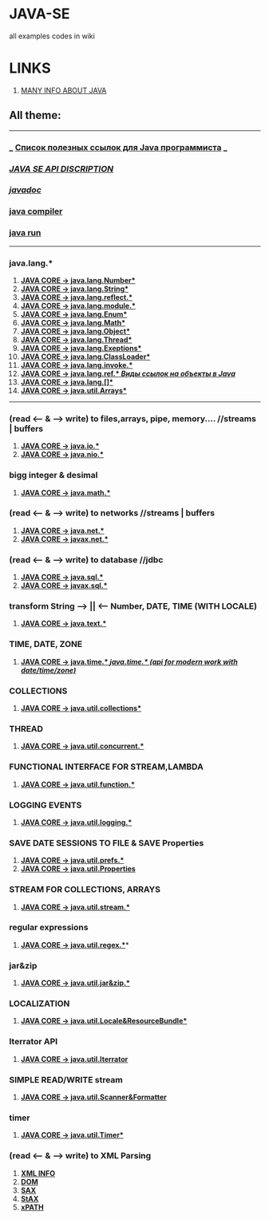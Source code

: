 # JAVA-SE
all examples codes in wiki
# LINKS
1. [MANY  INFO ABOUT JAVA](https://www.geeksforgeeks.org/java/)
## All theme:
***
### **_ [Список полезных ссылок для Java программиста](https://github.com/Vedenin/useful-java-links/blob/master/link-rus/readme.md) _**
### **_[JAVA SE API DISCRIPTION](https://github.com/shegdaMM/JAVA-SE/wiki/JAVA-SE-API-DISCRIPTION)_**
### **_[javadoc](https://github.com/shegdaMM/JAVA-SE/wiki/documentation)_**
### [java compiler](https://github.com/shegdaMM/JAVA-SE/issues/4)
### [java run](https://github.com/shegdaMM/JAVA-SE/issues/5)
***
### java.lang.*
1. **[JAVA CORE -> java.lang.Number*](https://github.com/shegdaMM/JAVA-SE/wiki/JAVA-CORE----java.lang.Number*)**
1. **[JAVA CORE -> java.lang.String*](https://github.com/shegdaMM/JAVA-SE/wiki/JAVA-CORE----java.lang.String*)**
1. **[JAVA CORE -> java.lang.reflect.*](https://github.com/shegdaMM/JAVA-SE/wiki/JAVA-CORE----java.lang.reflect.*)**
1. **[JAVA CORE -> java.lang.module.*](https://github.com/shegdaMM/JAVA-SE/wiki/JAVA-CORE----java.lang.module.)**
1. **[JAVA CORE -> java.lang.Enum*](https://github.com/shegdaMM/JAVA-SE/wiki/JAVA-CORE----java.lang.Enum)**
1. **[JAVA CORE -> java.lang.Math*](https://github.com/shegdaMM/JAVA-SE/wiki/JAVA-CORE----java.lang.Math)**
1. **[JAVA CORE -> java.lang.Object*](https://github.com/shegdaMM/JAVA-SE/wiki/JAVA-CORE----java.lang.Object)**
1. **[JAVA CORE -> java.lang.Thread*](https://github.com/shegdaMM/JAVA-SE/wiki/JAVA-CORE----java.lang.Thread)**
1. **[JAVA CORE -> java.lang.Exeptions*](https://github.com/shegdaMM/JAVA-SE/wiki/JAVA-CORE----java.lang.Exeptions)**
1. **[JAVA CORE -> java.lang.ClassLoader*](https://github.com/shegdaMM/JAVA-SE/wiki/JAVA-CORE----java.lang.ClassLoader)**
1. **[JAVA CORE -> java.lang.invoke.*](https://github.com/shegdaMM/JAVA-SE/wiki/JAVA-CORE----java.lang.invoke)**
1. **[JAVA CORE -> java.lang.ref.* _Виды ссылок на объекты в Java_](https://github.com/shegdaMM/JAVA-SE/issues/1)**
1. **[JAVA CORE -> java.lang.[]*](https://github.com/shegdaMM/JAVA-SE/wiki/JAVA-CORE----java.lang.%5B%5D)**
1. **[JAVA CORE -> java.util.Arrays*](https://github.com/shegdaMM/JAVA-SE/wiki/JAVA-CORE----java.util.Arrays)**
***
### (read <-- & --> write) to files,arrays, pipe, memory....  //streams | buffers
1. **[JAVA CORE -> java.io.*](https://github.com/shegdaMM/JAVA-SE/wiki/JAVA-CORE----java.io.*)**
1. **[JAVA CORE -> java.nio.*](https://github.com/shegdaMM/JAVA-SE/wiki/JAVA-CORE----java.nio.*)**
### bigg integer & desimal
1. **[JAVA CORE -> java.math.*](https://github.com/shegdaMM/JAVA-SE/wiki/JAVA-CORE----java.math.*)**
### (read <-- & --> write) to networks  //streams | buffers
1. **[JAVA CORE -> java.net.*](https://github.com/shegdaMM/JAVA-SE/wiki/JAVA-CORE----java.net.*)**
1. **[JAVA CORE -> javax.net.*](https://github.com/shegdaMM/JAVA-SE/wiki/JAVA-CORE----javax.net.*)**
### (read <-- & --> write) to database  //jdbc
1. **[JAVA CORE -> java.sql.*](https://github.com/shegdaMM/JAVA-SE/wiki/JAVA-CORE----java.sql.*)**
1. **[JAVA CORE -> javax.sql.*](https://github.com/shegdaMM/JAVA-SE/wiki/JAVA-CORE----javax.sql.*)**
### transform String --> || <-- Number, DATE, TIME (WITH LOCALE)
1. **[JAVA CORE -> java.text.*](https://github.com/shegdaMM/JAVA-SE/wiki/JAVA-CORE----java.text.*)**
### TIME, DATE, ZONE
1. **[JAVA CORE -> java.time.* _java.time.* (api for modern work with date/time/zone)_](https://github.com/shegdaMM/JAVA-SE/issues/2)**
### COLLECTIONS
1. **[JAVA CORE -> java.util.collections*](https://github.com/shegdaMM/JAVA-SE/wiki/JAVA-CORE----java.util.collections)**
### THREAD
1. **[JAVA CORE -> java.util.concurrent.*](https://github.com/shegdaMM/JAVA-SE/wiki/JAVA-CORE----java.util.concurrent.*)**
### FUNCTIONAL INTERFACE FOR STREAM,LAMBDA
1. **[JAVA CORE -> java.util.function.*](https://github.com/shegdaMM/JAVA-SE/wiki/JAVA-CORE----java.util.function.*)**
### LOGGING EVENTS
1. **[JAVA CORE -> java.util.logging.*](https://github.com/shegdaMM/JAVA-SE/wiki/JAVA-CORE----java.util.logging.*)**
### SAVE DATE SESSIONS TO FILE  &  SAVE Properties 
1. **[JAVA CORE -> java.util.prefs.*](https://github.com/shegdaMM/JAVA-SE/wiki/JAVA-CORE----java.util.prefs.*)**
1. **[JAVA CORE -> java.util.Properties](https://github.com/shegdaMM/JAVA-SE/wiki/JAVA-CORE----java.util.Properties)**
### STREAM FOR COLLECTIONS, ARRAYS
1. **[JAVA CORE -> java.util.stream.*](https://github.com/shegdaMM/JAVA-SE/wiki/JAVA-CORE----java.util.stream.*)**
### regular expressions
1. **[JAVA CORE -> java.util.regex.*](https://github.com/shegdaMM/JAVA-SE/wiki/JAVA-CORE----java.util.regex.*)***
### jar&zip
1. **[JAVA CORE -> java.util.jar&zip.*](https://github.com/shegdaMM/JAVA-SE/wiki/JAVA-CORE----java.util.jar&zip.*)**
### LOCALIZATION 
1. **[JAVA CORE -> java.util.Locale&ResourceBundle*](https://github.com/shegdaMM/JAVA-SE/wiki/JAVA-CORE----java.util.Locale&ResourceBundle)**
### Iterrator API
1. **[JAVA CORE -> java.util.Iterrator](https://github.com/shegdaMM/JAVA-SE/wiki/JAVA-CORE----java.util.Iterrator)**
### SIMPLE READ/WRITE stream
1. **[JAVA CORE -> java.util.Scanner&Formatter](https://github.com/shegdaMM/JAVA-SE/wiki/JAVA-CORE----java.util.Scanner&Formatter)**
### timer
1. **[JAVA CORE -> java.util.Timer*](https://github.com/shegdaMM/JAVA-SE/wiki/JAVA-CORE----java.util.Timer)**
### (read <-- & --> write) to XML Parsing
1. **[XML INFO](https://github.com/shegdaMM/JAVA-SE/wiki/XML-INFO)**  
1. **[DOM](https://github.com/shegdaMM/JAVA-SE/wiki/DOM)**
1. **[SAX](https://github.com/shegdaMM/JAVA-SE/wiki/SAX)**
1. **[StAX](https://github.com/shegdaMM/JAVA-SE/wiki/StAX)**
1. **[xPATH](https://github.com/shegdaMM/JAVA-SE/wiki/xPATH)**
